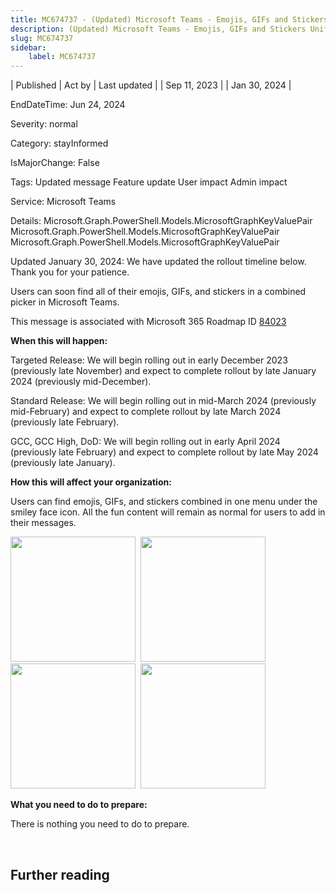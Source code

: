 ```yaml
---
title: MC674737 - (Updated) Microsoft Teams - Emojis, GIFs and Stickers Unified in One Picker
description: (Updated) Microsoft Teams - Emojis, GIFs and Stickers Unified in One Picker
slug: MC674737
sidebar:
    label: MC674737
---
```



| Published | Act by | Last updated |
| Sep 11, 2023 |  | Jan 30, 2024 |

EndDateTime: Jun 24, 2024

Severity: normal

Category: stayInformed

IsMajorChange: False

Tags: Updated message Feature update User impact Admin impact

Service: Microsoft Teams

Details: Microsoft.Graph.PowerShell.Models.MicrosoftGraphKeyValuePair Microsoft.Graph.PowerShell.Models.MicrosoftGraphKeyValuePair Microsoft.Graph.PowerShell.Models.MicrosoftGraphKeyValuePair

<p>Updated January 30, 2024: We have updated the rollout timeline below. Thank you for your patience.</p><p>Users can soon find all of their emojis, GIFs, and stickers in a combined picker in Microsoft Teams.<br></p><p>This message is associated with Microsoft 365 Roadmap ID <a href="https://www.microsoft.com/microsoft-365/roadmap?filters=&amp;searchterms=84023" target="_blank">84023</a><br></p><p><b>When this will happen:</b><br></p><p>Targeted Release: We will begin rolling out in early December 2023 (previously late November) and expect to complete rollout by late January 2024 (previously mid-December).
</p><p>Standard Release: We will begin rolling out in mid-March 2024 (previously mid-February) and expect to complete rollout by late March 2024 (previously late February).
</p><p>GCC, GCC High, DoD: We will begin rolling out in early April 2024 (previously late February) and expect to complete rollout by late May 2024 (previously late January).<br></p><p><b>How this will affect your organization:</b><br></p><p>Users can find emojis, GIFs, and stickers combined in one menu under the smiley face icon. All the fun content will remain as normal for users to add in their messages.</p><p><img src="https://img-prod-cms-rt-microsoft-com.akamaized.net/cms/api/am/imageFileData/RW1aD03?ver=8ef0" style="width: 200px;">&nbsp;&nbsp;<img src="https://img-prod-cms-rt-microsoft-com.akamaized.net/cms/api/am/imageFileData/RW1aIb4?ver=dc38" style="width: 200px;">&nbsp; &nbsp;<img src="https://img-prod-cms-rt-microsoft-com.akamaized.net/cms/api/am/imageFileData/RW1aAuB?ver=3eb0" style="width: 200px;">&nbsp;&nbsp;<img src="https://img-prod-cms-rt-microsoft-com.akamaized.net/cms/api/am/imageFileData/RW1aFyu?ver=7240" style="width: 200px;"><br></p><p><b>What you need to do to prepare:</b></p><p>There is nothing you need to do to prepare.</p><p><br></p>

## Further reading
